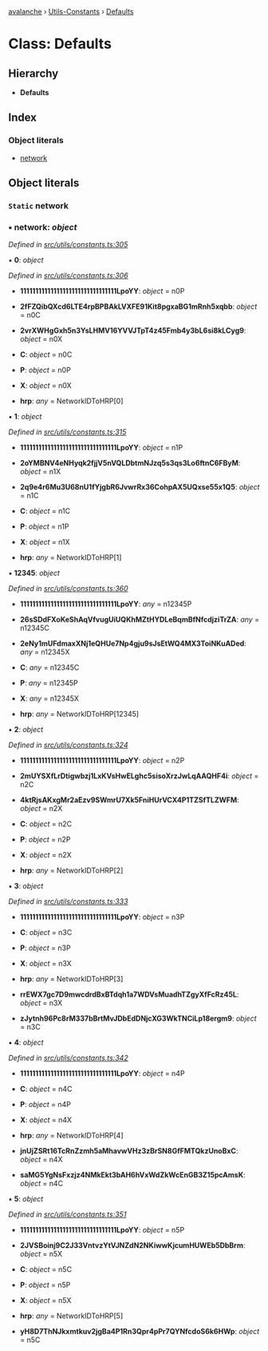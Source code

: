 [avalanche](../README.md) › [Utils-Constants](../modules/utils_constants.md) › [Defaults](utils_constants.defaults.md)

# Class: Defaults

## Hierarchy

* **Defaults**

## Index

### Object literals

* [network](utils_constants.defaults.md#static-network)

## Object literals

### `Static` network

### ▪ **network**: *object*

*Defined in [src/utils/constants.ts:305](https://github.com/ava-labs/avalanchejs/blob/87820e3/src/utils/constants.ts#L305)*

▪ **0**: *object*

*Defined in [src/utils/constants.ts:306](https://github.com/ava-labs/avalanchejs/blob/87820e3/src/utils/constants.ts#L306)*

* **11111111111111111111111111111111LpoYY**: *object* = n0P

* **2fFZQibQXcd6LTE4rpBPBAkLVXFE91Kit8pgxaBG1mRnh5xqbb**: *object* = n0C

* **2vrXWHgGxh5n3YsLHMV16YVVJTpT4z45Fmb4y3bL6si8kLCyg9**: *object* = n0X

* **C**: *object* = n0C

* **P**: *object* = n0P

* **X**: *object* = n0X

* **hrp**: *any* = NetworkIDToHRP[0]

▪ **1**: *object*

*Defined in [src/utils/constants.ts:315](https://github.com/ava-labs/avalanchejs/blob/87820e3/src/utils/constants.ts#L315)*

* **11111111111111111111111111111111LpoYY**: *object* = n1P

* **2oYMBNV4eNHyqk2fjjV5nVQLDbtmNJzq5s3qs3Lo6ftnC6FByM**: *object* = n1X

* **2q9e4r6Mu3U68nU1fYjgbR6JvwrRx36CohpAX5UQxse55x1Q5**: *object* = n1C

* **C**: *object* = n1C

* **P**: *object* = n1P

* **X**: *object* = n1X

* **hrp**: *any* = NetworkIDToHRP[1]

▪ **12345**: *object*

*Defined in [src/utils/constants.ts:360](https://github.com/ava-labs/avalanchejs/blob/87820e3/src/utils/constants.ts#L360)*

* **11111111111111111111111111111111LpoYY**: *any* = n12345P

* **26sSDdFXoKeShAqVfvugUiUQKhMZtHYDLeBqmBfNfcdjziTrZA**: *any* = n12345C

* **2eNy1mUFdmaxXNj1eQHUe7Np4gju9sJsEtWQ4MX3ToiNKuADed**: *any* = n12345X

* **C**: *any* = n12345C

* **P**: *any* = n12345P

* **X**: *any* = n12345X

* **hrp**: *any* = NetworkIDToHRP[12345]

▪ **2**: *object*

*Defined in [src/utils/constants.ts:324](https://github.com/ava-labs/avalanchejs/blob/87820e3/src/utils/constants.ts#L324)*

* **11111111111111111111111111111111LpoYY**: *object* = n2P

* **2mUYSXfLrDtigwbzj1LxKVsHwELghc5sisoXrzJwLqAAQHF4i**: *object* = n2C

* **4ktRjsAKxgMr2aEzv9SWmrU7Xk5FniHUrVCX4P1TZSfTLZWFM**: *object* = n2X

* **C**: *object* = n2C

* **P**: *object* = n2P

* **X**: *object* = n2X

* **hrp**: *any* = NetworkIDToHRP[2]

▪ **3**: *object*

*Defined in [src/utils/constants.ts:333](https://github.com/ava-labs/avalanchejs/blob/87820e3/src/utils/constants.ts#L333)*

* **11111111111111111111111111111111LpoYY**: *object* = n3P

* **C**: *object* = n3C

* **P**: *object* = n3P

* **X**: *object* = n3X

* **hrp**: *any* = NetworkIDToHRP[3]

* **rrEWX7gc7D9mwcdrdBxBTdqh1a7WDVsMuadhTZgyXfFcRz45L**: *object* = n3X

* **zJytnh96Pc8rM337bBrtMvJDbEdDNjcXG3WkTNCiLp18ergm9**: *object* = n3C

▪ **4**: *object*

*Defined in [src/utils/constants.ts:342](https://github.com/ava-labs/avalanchejs/blob/87820e3/src/utils/constants.ts#L342)*

* **11111111111111111111111111111111LpoYY**: *object* = n4P

* **C**: *object* = n4C

* **P**: *object* = n4P

* **X**: *object* = n4X

* **hrp**: *any* = NetworkIDToHRP[4]

* **jnUjZSRt16TcRnZzmh5aMhavwVHz3zBrSN8GfFMTQkzUnoBxC**: *object* = n4X

* **saMG5YgNsFxzjz4NMkEkt3bAH6hVxWdZkWcEnGB3Z15pcAmsK**: *object* = n4C

▪ **5**: *object*

*Defined in [src/utils/constants.ts:351](https://github.com/ava-labs/avalanchejs/blob/87820e3/src/utils/constants.ts#L351)*

* **11111111111111111111111111111111LpoYY**: *object* = n5P

* **2JVSBoinj9C2J33VntvzYtVJNZdN2NKiwwKjcumHUWEb5DbBrm**: *object* = n5X

* **C**: *object* = n5C

* **P**: *object* = n5P

* **X**: *object* = n5X

* **hrp**: *any* = NetworkIDToHRP[5]

* **yH8D7ThNJkxmtkuv2jgBa4P1Rn3Qpr4pPr7QYNfcdoS6k6HWp**: *object* = n5C
